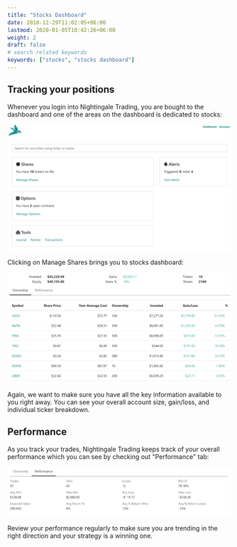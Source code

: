 ```yaml
---
title: "Stocks Dashboard"
date: 2018-12-29T11:02:05+06:00
lastmod: 2020-01-05T10:42:26+06:00
weight: 2
draft: false
# search related keywords
keywords: ["stocks", "stocks dashboard"]
---
```


## Tracking your positions

Whenever you login into Nightingale Trading, you are bought to the dashboard and one of the areas on the dashboard is dedicated to stocks:

![dashboard](dashboard.png "image")

Clicking on Manage Shares brings you to stocks dashboard:

![stocks dashboard](sharesdashboard.png "image")

Again, we want to make sure you have all the key information available to you right away. You can see your overall account size, gain/loss, and individual ticker breakdown.

## Performance

As you track your trades, Nightingale Trading keeps track of your overall performance which you can see by checking out "Performance" tab:

![performance](performance.png "image")

Review your performance regularly to make sure you are trending in the right direction and your strategy is a winning one.